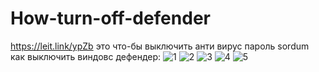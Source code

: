 # How-turn-off-defender
https://leit.link/ypZb
это что-бы выключить анти вирус пароль sordum
как выключить виндовс дефендер:
![1](https://user-images.githubusercontent.com/117605094/232154388-c68e1e61-e39a-41e2-a89b-a7c4f5b27f7d.png)
![2](https://user-images.githubusercontent.com/117605094/232154397-04a1a95a-1973-4665-869d-65db6ba4faef.png)
![3](https://user-images.githubusercontent.com/117605094/232154407-c0b22588-120a-4200-bfc0-10dec27d8bef.png)
![4](https://user-images.githubusercontent.com/117605094/232154414-21ad5b2c-4509-440c-aa2f-3b7e98be4071.png)
![5](https://user-images.githubusercontent.com/117605094/232154424-00941d38-65e0-4dc4-8ce5-77a4e92fc861.png)
